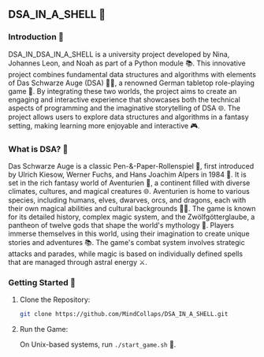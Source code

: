 ## DSA_IN_A_SHELL 🎉

### Introduction 🌟
DSA_IN_DSA_IN_A_SHELL is a university project developed by Nina, Johannes Leon, and Noah as part of a Python module 📚. This innovative project combines fundamental data structures and algorithms with elements of Das Schwarze Auge (DSA) 🧙‍♂️, a renowned German tabletop role-playing game 🎲. By integrating these two worlds, the project aims to create an engaging and interactive experience that showcases both the technical aspects of programming and the imaginative storytelling of DSA 🌐. The project allows users to explore data structures and algorithms in a fantasy setting, making learning more enjoyable and interactive 🎮.

### What is DSA? 🤔
Das Schwarze Auge is a classic Pen-&-Paper-Rollenspiel 📝, first introduced by Ulrich Kiesow, Werner Fuchs, and Hans Joachim Alpers in 1984 📆. It is set in the rich fantasy world of Aventurien 🌟, a continent filled with diverse climates, cultures, and magical creatures 🌐. Aventurien is home to various species, including humans, elves, dwarves, orcs, and dragons, each with their own magical abilities and cultural backgrounds 🧝‍♀️. The game is known for its detailed history, complex magic system, and the Zwölfgötterglaube, a pantheon of twelve gods that shape the world's mythology 🌟. Players immerse themselves in this world, using their imagination to create unique stories and adventures 📚. The game's combat system involves strategic attacks and parades, while magic is based on individually defined spells that are managed through astral energy ⚔️.

### Getting Started 🚀
1. Clone the Repository:
    ```bash
    git clone https://github.com/MindCollaps/DSA_IN_A_SHELL.git
    ```
2. Run the Game:

    On Unix-based systems, run ```./start_game.sh``` 🐧.